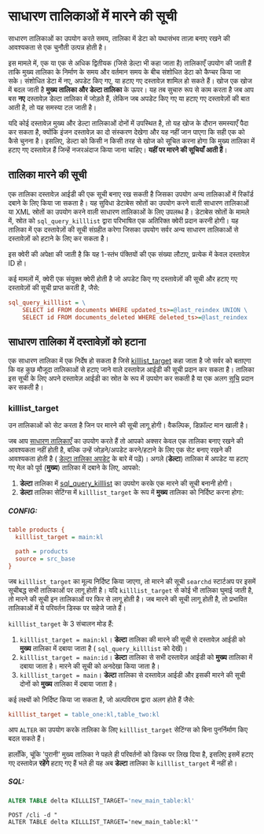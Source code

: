 # साधारण तालिकाओं में मारने की सूची

साधारण तालिकाओं का उपयोग करते समय, तालिका में डेटा को यथासंभव ताज़ा बनाए रखने की आवश्यकता से एक चुनौती उत्पन्न होती है।

इस मामले में, एक या एक से अधिक द्वितीयक (जिसे डेल्टा भी कहा जाता है) तालिकाएँ उपयोग की जाती हैं ताकि मुख्य तालिका के निर्माण के समय और वर्तमान समय के बीच संशोधित डेटा को कैप्चर किया जा सके। संशोधित डेटा में नए, अपडेट किए गए, या हटाए गए दस्तावेज़ शामिल हो सकते हैं। खोज एक खोज में बदल जाती है **मुख्य तालिका और डेल्टा तालिका** के ऊपर। यह तब सुचारु रूप से काम करता है जब आप बस **नए** दस्तावेज़ डेल्टा तालिका में जोड़ते हैं, लेकिन जब अपडेट किए गए या हटाए गए दस्तावेज़ों की बात आती है, तो यह समस्या टल जाती है। 

यदि कोई दस्तावेज़ मुख्य और डेल्टा तालिकाओं दोनों में उपस्थित है, तो यह खोज के दौरान समस्याएँ पैदा कर सकता है, क्योंकि इंजन दस्तावेज़ का दो संस्करण देखेगा और यह नहीं जान पाएगा कि सही एक को कैसे चुनना है। इसलिए, डेल्टा को किसी न किसी तरह से खोज को सूचित करना होगा कि मुख्य तालिका में हटाए गए दस्तावेज़ हैं जिन्हें नजरअंदाज किया जाना चाहिए। **यहीं पर मारने की सूचियाँ आती हैं**।

## तालिका मारने की सूची
एक तालिका दस्तावेज़ आईडी की एक सूची बनाए रख सकती है जिसका उपयोग अन्य तालिकाओं में रिकॉर्ड दबाने के लिए किया जा सकता है। यह सुविधा डेटाबेस स्रोतों का उपयोग करने वाली साधारण तालिकाओं या XML स्रोतों का उपयोग करने वाली साधारण तालिकाओं के लिए उपलब्ध है। डेटाबेस स्रोतों के मामले में, स्रोत को `sql_query_killlist` द्वारा परिभाषित एक अतिरिक्त क्वेरी प्रदान करनी होगी। यह तालिका में एक दस्तावेज़ों की सूची संग्रहीत करेगा जिसका उपयोग सर्वर अन्य साधारण तालिकाओं से दस्तावेज़ों को हटाने के लिए कर सकता है।

इस क्वेरी की अपेक्षा की जाती है कि यह 1-स्तंभ पंक्तियों की एक संख्या लौटाए, प्रत्येक में केवल दस्तावेज़ ID हो।

कई मामलों में, क्वेरी एक संयुक्त क्वेरी होती है जो अपडेट किए गए दस्तावेज़ों की सूची और हटाए गए दस्तावेज़ों की सूची प्राप्त करती है, जैसे:

```ini
sql_query_killlist = \
    SELECT id FROM documents WHERE updated_ts>=@last_reindex UNION \
    SELECT id FROM documents_deleted WHERE deleted_ts>=@last_reindex
```

## साधारण तालिका में दस्तावेज़ों को हटाना
एक साधारण तालिका में एक निर्देष हो सकता है जिसे [killlist_target](../../../Creating_a_table/Local_tables/Plain_and_real-time_table_settings.md#killlist_target) कहा जाता है जो सर्वर को बताएगा कि वह कुछ मौजूदा तालिकाओं से हटाए जाने वाले दस्तावेज़ आईडी की सूची प्रदान कर सकता है। तालिका इस सूची के लिए अपने दस्तावेज़ आईडी का स्रोत के रूप में उपयोग कर सकती है या एक अलग [सूचि](../../../Data_creation_and_modification/Adding_data_from_external_storages/Adding_data_to_tables/Killlist_in_plain_tables.md#Table-kill-list) प्रदान कर सकती है।

### killlist_target

<!-- example killlist_target 1 -->
उन तालिकाओं को सेट करता है जिन पर मारने की सूची लागू होगी। वैकल्पिक, डिफ़ॉल्ट मान खाली है।

जब आप [साधारण तालिकाएँ](../../../Creating_a_table/Local_tables/Plain_table.md) का उपयोग करते हैं तो आपको अक्सर केवल एक तालिका बनाए रखने की आवश्यकता नहीं होती है, बल्कि उन्हें जोड़ने/अपडेट करने/हटाने के लिए एक सेट बनाए रखने की आवश्यकता होती है ( [डेल्टा तालिका अपडेट](../../../Data_creation_and_modification/Adding_data_from_external_storages/Main_delta.md) के बारे में पढ़ें)। अगले (**डेल्टा**) तालिका में अपडेट या हटाए गए मेल को पूर्व (**मुख्य**) तालिका में दबाने के लिए, आपको:

1.  **डेल्टा** तालिका में [sql_query_killlist](../../../Data_creation_and_modification/Adding_data_from_external_storages/Adding_data_to_tables/Killlist_in_plain_tables.md#Table-kill-list) का उपयोग करके एक मारने की सूची बनानी होगी।
2.  **डेल्टा** तालिका सेटिंग्स में `killlist_target` के रूप में **मुख्य** तालिका को निर्दिष्ट करना होगा:


<!-- intro -->
##### CONFIG:

<!-- request CONFIG -->

```ini
table products {
  killlist_target = main:kl

  path = products
  source = src_base
}
```
<!-- end -->

जब `killlist_target` का मूल्य निर्दिष्ट किया जाएगा, तो मारने की सूची `searchd` स्टार्टअप पर इसमें सूचीबद्ध सभी तालिकाओं पर लागू होती है। यदि `killlist_target` से कोई भी तालिका घुमाई जाती है, तो मारने की सूची इन तालिकाओं पर फिर से लागू होती है। जब मारने की सूची लागू होती है, तो प्रभावित तालिकाओं में ये परिवर्तन डिस्क पर सहेजे जाते हैं।

`killlist_target` के 3 संचालन मोड हैं:

1.  `killlist_target = main:kl`। **डेल्टा** तालिका की मारने की सूची से दस्तावेज़ आईडी को **मुख्य** तालिका में दबाया जाता है ( `sql_query_killlist` को देखें)।
2.  `killlist_target = main:id`। **डेल्टा** तालिका से सभी दस्तावेज़ आईडी को **मुख्य** तालिका में दबाया जाता है। मारने की सूची को अनदेखा किया जाता है।
3.  `killlist_target = main`। **डेल्टा** तालिका से दस्तावेज़ आईडी और इसकी मारने की सूची दोनों को **मुख्य** तालिका में दबाया जाता है।

कई लक्ष्यों को निर्दिष्ट किया जा सकता है, जो अल्पविराम द्वारा अलग होते हैं जैसे:

```ini
killlist_target = table_one:kl,table_two:kl
```

<!-- example killlist_target 2 -->
आप `ALTER` का उपयोग करके तालिका के लिए `killlist_target` सेटिंग्स को बिना पुनर्निर्माण किए बदल सकते हैं।

हालाँकि, चूंकि 'पुरानी' मुख्य तालिका ने पहले ही परिवर्तनों को डिस्क पर लिख दिया है, इसलिए इसमें हटाए गए दस्तावेज़ **रहेंगे** हटाए गए हैं भले ही यह अब **डेल्टा** तालिका के `killlist_target` में नहीं हो।


<!-- intro -->
##### SQL:

<!-- request SQL -->

```sql
ALTER TABLE delta KILLLIST_TARGET='new_main_table:kl'
```

<!-- request HTTP -->

```http
POST /cli -d "
ALTER TABLE delta KILLLIST_TARGET='new_main_table:kl'"
```
<!-- end -->
<!-- proofread -->
